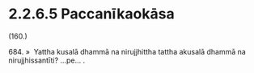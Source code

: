 

# 2.2.6.5 Paccanīkaokāsa





(160.)

684\. »  Yattha kusalā dhammā na nirujjhittha tattha akusalā dhammā na nirujjhissantīti? …pe… .



